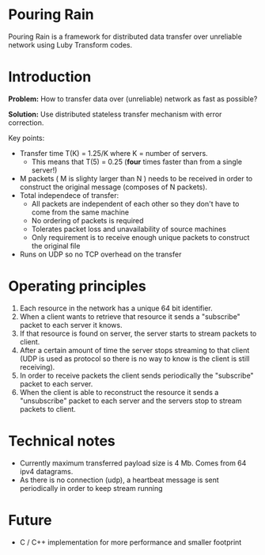 Pouring Rain
============

Pouring Rain is a framework for distributed data transfer over unreliable network using Luby Transform codes.


Introduction
============

**Problem:** How to transfer data over (unreliable) network as fast as possible?

**Solution:** Use distributed stateless transfer mechanism with error correction.

Key points:

* Transfer time T(K) = 1.25/K where K = number of servers. 
	* This means that T(5) = 0.25 (**four** times faster than from a single server!)
* M packets ( M is slighty larger than N ) needs to be received in order to construct the original message (composes of N packets).
* Total independece of transfer:
	* All packets are independent of each other so they don't have to come from the same machine	
	* No ordering of packets is required
	* Tolerates packet loss and unavailability of source machines
	* Only requirement is to receive enough unique packets to construct the original file
* Runs on UDP so no TCP overhead on the transfer


Operating principles
============

1. Each resource in the network has a unique 64 bit identifier. 
2. When a client wants to retrieve that resource it sends a "subscribe" packet to each server it knows. 
3. If that resource is found on server, the server starts to stream packets to client. 
4. After a certain amount of time the server stops streaming to that client (UDP is used as protocol so there is no way to know is the client is still receiving).
5. In order to receive packets the client sends periodically the "subscribe" packet to each server. 
6. When the client is able to reconstruct the resource it sends a "unsubscribe" packet to each server and the servers stop to stream packets to client.



Technical notes
============

* Currently maximum transferred payload size is 4 Mb. Comes from 64 ipv4 datagrams.
* As there is no connection (udp), a heartbeat message is sent periodically in order to keep stream running



Future
============

* C / C++ implementation for more performance and smaller footprint

